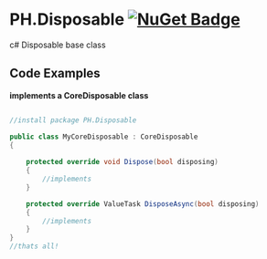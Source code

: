 # PH.Disposable [![NuGet Badge](https://buildstats.info/nuget/PH.Disposable)](https://www.nuget.org/packages/PH.Disposable/)
c# Disposable base class



## Code Examples

**implements a CoreDisposable class**
```csharp

//install package PH.Disposable

public class MyCoreDisposable : CoreDisposable
{
    
    protected override void Dispose(bool disposing)
    {
        //implements 
    }

    protected override ValueTask DisposeAsync(bool disposing)
    {
        //implements 
    }
}
//thats all!
```